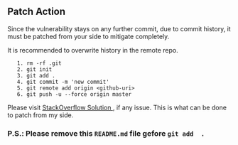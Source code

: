 ## Patch  Action

Since the vulnerability stays on any further commit, due to commit history, it must be patched from your side to mitigate completely.

It is recommended to overwrite history in the remote repo.

       1. rm -rf .git 
       2. git init
       3. git add .
       4. git commit -m 'new commit'
       5. git remote add origin <github-uri>
       6. git push -u --force origin master

Please visit <a href = 'https://stackoverflow.com/questions/9683279/make-the-current-commit-the-only-initial-commit-in-a-git-repository/13102849#13102849'>StackOverflow Solution </a>, if any issue.
This is what can be done to patch from my side. 

### P.S.: Please remove this `README.md` file gefore `git add  .`
